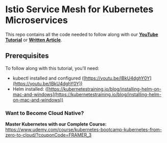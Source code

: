 # Istio Service Mesh for Kubernetes Microservices

This repo contains all the code needed to follow along with our **[YouTube Tutorial]()** or **[Written Article]()**.

## Prerequisites

To follow along with this tutorial, you'll need:

- kubectl installed and configured ([https://youtu.be/IBkU4dghY0Y](https://youtu.be/IBkU4dghY0Y))
- Helm installed: ([https://kubernetestraining.io/blog/installing-helm-on-mac-and-windows](https://kubernetestraining.io/blog/installing-helm-on-mac-and-windows))

### Want to Become Cloud Native?

**Master Kubernetes with our Complete Course:** https://www.udemy.com/course/kubernetes-bootcamp-kubernetes-from-zero-to-cloud/?couponCode=FRAMER_3

